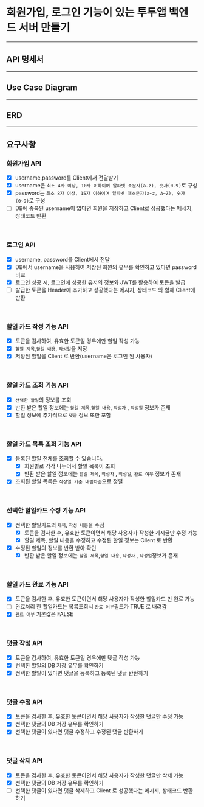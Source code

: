 # 회원가입, 로그인 기능이 있는 투두앱 백엔드 서버 만들기

---

## API 명세서

---

## Use Case Diagram

---

## ERD

---

## 요구사항

### 회원가입 API

- [x] username,password를 Client에서 전달받기
- [x] username은 `최소 4자 이상, 10자 이하이며 알파벳 소문자(a-z), 숫자(0-9)`로 구성
- [x] password는  `최소 8자 이상, 15자 이하이며 알파벳 대소문자(a~z, A~Z), 숫자(0~9)`로 구성
- [ ] DB에 중복된 username이 없다면 회원을 저장하고 Client로 성공했다는 메세지, 상태코드 반환

<br>

### 로그인 API

- [x] username, password를 Client에서 전달
- [x] DB에서 username을 사용하여 저장된 회원의 유무를 확인하고 있다면 password 비교
- [x] 로그인 성공 시, 로그인에 성공한 유저의 정보와 JWT를 활용하여 토큰을 발급
- [ ] 발급한 토큰을 Header에 추가하고 성공했다는 메시지, 상태코드 와 함께 Client에 반환

<br>

### 할일 카드 작성 기능 API

- [x] 토큰을 검사하여, 유효한 토큰일 경우에만 할일 작성 가능
- [x] `할일 제목`,`할일 내용`, `작성일`을 저장
- [x] 저장된 할일을 Client 로 반환(username은 로그인 된 사용자)

<br>

### 할일 카드 조회 기능 API

- [x] `선택한 할일`의 정보를 조회
- [x] 반환 받은 할일 정보에는 `할일 제목`,`할일 내용`, `작성자` , `작성일` 정보가 존재
- [x] 할일 정보에 추가적으로 `댓글` 정보 또한 포함

<br>

### 할일 카드 목록 조회 기능 API

- [x] 등록된 할일 전체를 조회할 수 있습니다.
    - [x] 회원별로 각각 나누어서 할일 목록이 조회
    - [x] 반환 받은 할일 정보에는 `할일 제목`, `작성자` , `작성일`, `완료 여부` 정보가 존재
- [x] 조회된 할일 목록은 `작성일 기준 내림차순`으로 정렬

<br>

### 선택한 할일카드 수정 기능 API

- [x] 선택한 할일카드의 `제목`, `작성 내용`을 수정
    - [x] 토큰을 검사한 후, 유효한 토큰이면서 해당 사용자가 작성한 게시글만 수정 가능
    - [x] 할일 제목, 할일 내용을 수정하고 수정된 할일 정보는 Client 로 반환
- [x] 수정된 할일의 정보를 반환 받아 확인
    - [x] 반환 받은 할일 정보에는 `할일 제목`,`할일 내용`, `작성자` , `작성일`정보가 존재

<br>

### 할일 카드 완료 기능 API

- [x] 토큰을 검사한 후, 유효한 토큰이면서 해당 사용자가 작성한 할일카드 만 완료 가능
- [ ] 완료처리 한 할일카드는 목록조회시 `완료 여부`필드가 TRUE 로 내려감
- [x] `완료 여부` 기본값은 FALSE

<br>

### 댓글 작성 API

- [x] 토큰을 검사하여, 유효한 토큰일 경우에만 댓글 작성 가능
- [x] 선택한 할일의 DB 저장 유무를 확인하기
- [x] 선택한 할일이 있다면 댓글을 등록하고 등록된 댓글 반환하기

<br>

### 댓글 수정 API

- [x] 토큰을 검사한 후, 유효한 토큰이면서 해당 사용자가 작성한 댓글만 수정 가능
- [x] 선택한 댓글의 DB 저장 유무를 확인하기
- [x] 선택한 댓글이 있다면 댓글 수정하고 수정된 댓글 반환하기

<br>

### 댓글 삭제 API

- [x] 토큰을 검사한 후, 유효한 토큰이면서 해당 사용자가 작성한 댓글만 삭제 가능
- [x] 선택한 댓글의 DB 저장 유무를 확인하기
- [ ] 선택한 댓글이 있다면 댓글 삭제하고 Client 로 성공했다는 메시지, 상태코드 반환하기
